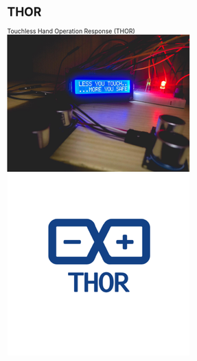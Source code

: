 # THOR
Touchless Hand Operation Response (THOR)
<img src="/images/thor.jpg" width="425"/><img src="/images/logo.png" width="425"/>
